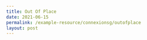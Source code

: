 ```yaml
---
title: Out Of Place
date: 2021-06-15
permalink: /example-resource/connexionsg/outofplace
layout: post
---
```

